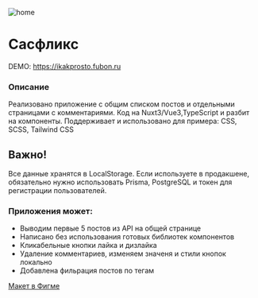 ![home](https://github.com/user-attachments/assets/45ba7553-bb0d-4f53-986e-8506b5d69d76)

# Сасфликс

DEMO: https://ikakprosto.fubon.ru

### Описание

Реализовано приложение с общим списком постов и отдельными страницами с комментариями.
Код на Nuxt3/Vue3,TypeScript и разбит на компоненты.
Поддерживает и использовано для примера: CSS, SCSS, Tailwind CSS

## Важно!

Все данные хранятся в LocalStorage. Если используете в продакшене, обязательно нужно использовать Prisma, PostgreSQL и токен для регистрации пользователей.

### Приложения может:

- Выводим первые 5 постов из API на общей странице
- Написано без использования готовых библиотек компонентов
- Кликабельные кнопки лайка и дизлайка
- Удаление комментариев, изменяем значеня и стили кнопок локально
- Добавлена фильрация постов по тегам

[Макет в Фигме ](https://jobs.sasflix.ru/frontender/App-Template.fig)
